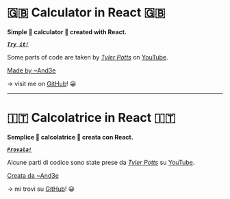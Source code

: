 # 🇬🇧 Calculator in React 🇬🇧

**Simple 🧮 calculator 🧮 created with React.**

[_**```Try it!```**_][1]

Some parts of code are taken by [_Tyler Potts_][2] on [YouTube][3].

<u>Made by ~And3e</u>

→ visit me on [GitHub][4]! 😀

---

# 🇮🇹 Calcolatrice in React 🇮🇹

**Semplice 🧮 calcolatrice 🧮 creata con React.**

[_**```Provala!```**_][1]

Alcune parti di codice sono state prese da [_Tyler Potts_][2] su [YouTube][3].

<u>Creata da ~And3e</u>

→ mi trovi su [GitHub][4]! 😀

[1]: https://and3e-calculator.netlify.app/
[2]: https://www.youtube.com/c/TylerPotts
[3]: https://www.youtube.com/watch?v=oiX-6Y2oGjI
[4]: https://github.com/And3e/
